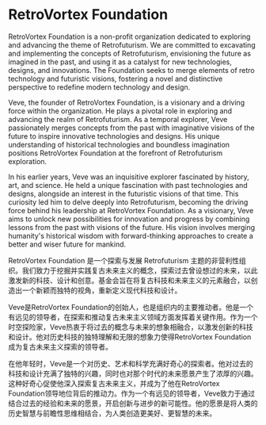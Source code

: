 # RetroVortex Foundation

RetroVortex Foundation is a non-profit organization dedicated to exploring and advancing the theme of Retrofuturism. We are committed to excavating and implementing the concepts of Retrofuturism, envisioning the future as imagined in the past, and using it as a catalyst for new technologies, designs, and innovations. The Foundation seeks to merge elements of retro technology and futuristic visions, fostering a novel and distinctive perspective to redefine modern technology and design.

Veve, the founder of RetroVortex Foundation, is a visionary and a driving force within the organization. He plays a pivotal role in exploring and advancing the realm of Retrofuturism. As a temporal explorer, Veve passionately merges concepts from the past with imaginative visions of the future to inspire innovative technologies and designs. His unique understanding of historical technologies and boundless imagination positions RetroVortex Foundation at the forefront of Retrofuturism exploration.

In his earlier years, Veve was an inquisitive explorer fascinated by history, art, and science. He held a unique fascination with past technologies and designs, alongside an interest in the futuristic visions of that time. This curiosity led him to delve deeply into Retrofuturism, becoming the driving force behind his leadership at RetroVortex Foundation. As a visionary, Veve aims to unlock new possibilities for innovation and progress by combining lessons from the past with visions of the future. His vision involves merging humanity's historical wisdom with forward-thinking approaches to create a better and wiser future for mankind.

RetroVortex Foundation 是一个探索与发展 Retrofuturism 主题的非营利性组织。我们致力于挖掘并实践复古未来主义的概念，探索过去曾设想过的未来，以此激发新的科技、设计和创意。基金会旨在将复古科技和未来主义的元素融合，以创造出一个新颖而独特的视角，重新定义现代科技和设计。

Veve是RetroVortex Foundation的创始人，也是组织内的主要推动者。他是一个有远见的领导者，在探索和推动复古未来主义领域方面发挥着关键作用。作为一个时空探险家，Veve热衷于将过去的概念与未来的想象相融合，以激发创新的科技和设计。他对历史科技的独特理解和无限的想象力使得RetroVortex Foundation成为复古未来主义探索的领导者。

在他年轻时，Veve是一个对历史、艺术和科学充满好奇心的探索者。他对过去的科技和设计充满了独特的兴趣，同时也对那个时代的未来愿景产生了浓厚的兴趣。这种好奇心促使他深入探索复古未来主义，并成为了他在RetroVortex Foundation领导地位背后的推动力。作为一个有远见的领导者，Veve致力于通过结合过去的经验和未来的愿景，开启创新与进步的新可能性。他的愿景是将人类的历史智慧与前瞻性思维相结合，为人类创造更美好、更智慧的未来。

